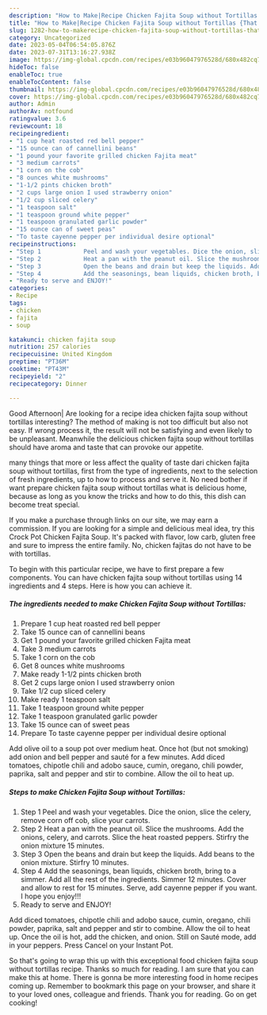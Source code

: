 ```yaml
---
description: "How to Make|Recipe Chicken Fajita Soup without Tortillas {That is Special"
title: "How to Make|Recipe Chicken Fajita Soup without Tortillas {That is Special"
slug: 1282-how-to-makerecipe-chicken-fajita-soup-without-tortillas-that-is-special
category: Uncategorized
date: 2023-05-04T06:54:05.876Z
date: 2023-07-31T13:16:27.938Z
image: https://img-global.cpcdn.com/recipes/e03b96047976528d/680x482cq70/chicken-fajita-soup-without-tortillas-recipe-main-photo.jpg
hideToc: false
enableToc: true
enableTocContent: false
thumbnail: https://img-global.cpcdn.com/recipes/e03b96047976528d/680x482cq70/chicken-fajita-soup-without-tortillas-recipe-main-photo.jpg
cover: https://img-global.cpcdn.com/recipes/e03b96047976528d/680x482cq70/chicken-fajita-soup-without-tortillas-recipe-main-photo.jpg
author: Admin
authorAv: notfound
ratingvalue: 3.6
reviewcount: 18
recipeingredient:
- "1 cup heat roasted red bell pepper"
- "15 ounce can of cannellini beans"
- "1 pound your favorite grilled chicken Fajita meat"
- "3 medium carrots"
- "1 corn on the cob"
- "8 ounces white mushrooms"
- "1-1/2 pints chicken broth"
- "2 cups large onion I used strawberry onion"
- "1/2 cup sliced celery"
- "1 teaspoon salt"
- "1 teaspoon ground white pepper"
- "1 teaspoon granulated garlic powder"
- "15 ounce can of sweet peas"
- "To taste cayenne pepper per individual desire optional"
recipeinstructions:
- "Step 1            Peel and wash your vegetables. Dice the onion, slice the celery, remove corn off cob, slice your carrots."
- "Step 2            Heat a pan with the peanut oil. Slice the mushrooms. Add the onions, celery, and carrots. Slice the heat roasted peppers. Stirfry the onion mixture 15 minutes."
- "Step 3            Open the beans and drain but keep the liquids. Add beans to the onion mixture. Stirfry 10 minutes."
- "Step 4            Add the seasonings, bean liquids, chicken broth, bring to a simmer. Add all the rest of the ingredients. Simmer 12 minutes. Cover and allow to rest for 15 minutes. Serve, add cayenne pepper if you want. I hope you enjoy!!!"
- "Ready to serve and ENJOY!"
categories:
- Recipe
tags:
- chicken
- fajita
- soup

katakunci: chicken fajita soup 
nutrition: 257 calories
recipecuisine: United Kingdom
preptime: "PT36M"
cooktime: "PT43M"
recipeyield: "2"
recipecategory: Dinner

---
```



Good Afternoon| Are looking for a recipe idea chicken fajita soup without tortillas interesting? The method of making is not too difficult but also not easy. If wrong process it, the result will not be satisfying and even likely to be unpleasant. Meanwhile the delicious chicken fajita soup without tortillas should have aroma and taste that can provoke our appetite.






many things that more or less affect the quality of taste dari chicken fajita soup without tortillas, first from the type of ingredients, next to the selection of fresh ingredients, up to how to process and serve it. No need bother if want prepare chicken fajita soup without tortillas what is delicious home, because as long as you know the tricks and how to do this, this dish can become treat  special.


If you make a purchase through links on our site, we may earn a commission. If you are looking for a simple and delicious meal idea, try this Crock Pot Chicken Fajita Soup. It&#39;s packed with flavor, low carb, gluten free and sure to impress the entire family. No, chicken fajitas do not have to be with tortillas.


To begin with this particular recipe, we have to first prepare a few components. You can have chicken fajita soup without tortillas using 14 ingredients and 4 steps. Here is how you can achieve it.

<!--inarticleads1-->

##### The ingredients needed to make Chicken Fajita Soup without Tortillas:

1. Prepare 1 cup heat roasted red bell pepper
1. Take 15 ounce can of cannellini beans
1. Get 1 pound your favorite grilled chicken Fajita meat
1. Take 3 medium carrots
1. Take 1 corn on the cob
1. Get 8 ounces white mushrooms
1. Make ready 1-1/2 pints chicken broth
1. Get 2 cups large onion I used strawberry onion
1. Take 1/2 cup sliced celery
1. Make ready 1 teaspoon salt
1. Take 1 teaspoon ground white pepper
1. Take 1 teaspoon granulated garlic powder
1. Take 15 ounce can of sweet peas
1. Prepare To taste cayenne pepper per individual desire optional


Add olive oil to a soup pot over medium heat. Once hot (but not smoking) add onion and bell pepper and sauté for a few minutes. Add diced tomatoes, chipotle chili and adobo sauce, cumin, oregano, chili powder, paprika, salt and pepper and stir to combine. Allow the oil to heat up. 

<!--inarticleads2-->

##### Steps to make Chicken Fajita Soup without Tortillas:

1. Step 1            Peel and wash your vegetables. Dice the onion, slice the celery, remove corn off cob, slice your carrots.
1. Step 2            Heat a pan with the peanut oil. Slice the mushrooms. Add the onions, celery, and carrots. Slice the heat roasted peppers. Stirfry the onion mixture 15 minutes.
1. Step 3            Open the beans and drain but keep the liquids. Add beans to the onion mixture. Stirfry 10 minutes.
1. Step 4            Add the seasonings, bean liquids, chicken broth, bring to a simmer. Add all the rest of the ingredients. Simmer 12 minutes. Cover and allow to rest for 15 minutes. Serve, add cayenne pepper if you want. I hope you enjoy!!!
1. Ready to serve and ENJOY!

Add diced tomatoes, chipotle chili and adobo sauce, cumin, oregano, chili powder, paprika, salt and pepper and stir to combine. Allow the oil to heat up. Once the oil is hot, add the chicken, and onion. Still on Sauté mode, add in your peppers. Press Cancel on your Instant Pot. 

So that's going to wrap this up with this exceptional food chicken fajita soup without tortillas recipe. Thanks so much for reading. I am sure that you can make this at home. There is gonna be more interesting food in home recipes coming up. Remember to bookmark this page on your browser, and share it to your loved ones, colleague and friends. Thank you for reading. Go on get cooking!
